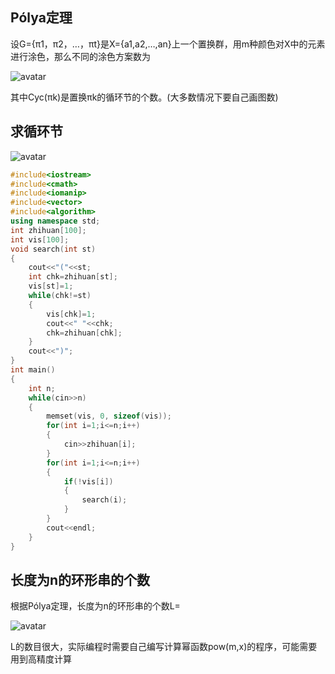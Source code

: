 ## Pólya定理 
设G={π1，π2，…，πt}是X={a1,a2,…,an}上一个置换群，用m种颜色对X中的元素进行涂色，那么不同的涂色方案数为

![avatar](/Users/davidxu/Desktop/算法笔记md/polya相关/polya.png)

其中Cyc(πk)是置换πk的循环节的个数。(大多数情况下要自己画图数)

## 求循环节

![avatar](/Users/davidxu/Desktop/算法笔记md/polya相关/求循环节.png)

```c++
#include<iostream>
#include<cmath>
#include<iomanip>
#include<vector>
#include<algorithm>
using namespace std;
int zhihuan[100];
int vis[100];
void search(int st)
{
    cout<<"("<<st;
    int chk=zhihuan[st];
    vis[st]=1;
    while(chk!=st)
    {
        vis[chk]=1;
        cout<<" "<<chk;
        chk=zhihuan[chk];
    }
    cout<<")";
}
int main()
{
    int n;
    while(cin>>n)
    {
        memset(vis, 0, sizeof(vis));
        for(int i=1;i<=n;i++)
        {
            cin>>zhihuan[i];
        }
        for(int i=1;i<=n;i++)
        {
            if(!vis[i])
            {
                search(i);
            }
        }
        cout<<endl;
    }
}

```

## 长度为n的环形串的个数
根据Pólya定理，长度为n的环形串的个数L=

![avatar](/Users/davidxu/Desktop/算法笔记md/polya相关/环形串个数.png)

 L的数目很大，实际编程时需要自己编写计算幂函数pow(m,x)的程序，可能需要用到高精度计算 

